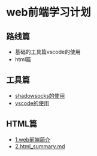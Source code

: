 # web前端学习计划

## 路线篇

* 基础的工具篇vscode的使用
* html篇


## 工具篇
* [shadowsocks的使用](tools/shadowsocks.md)
* [vscode的使用](tools/vscode.md)


 

 ## HTML篇

* [1.web前端简介](html/1.summar.md)
* [2.html_summary.md](html/2.html_summary.md)